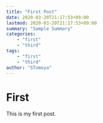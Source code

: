 ```yaml
---
title: "First Post"
date: 2020-03-20T21:17:53+09:00
lastmod: 2020-03-20T21:17:53+09:00
summary: "Sample Summary"
categories:
    - "first"
    - "third"
tags:
    - "first"
    - "third"
author: "STomoya"
---
```


# First

This is my first post.

